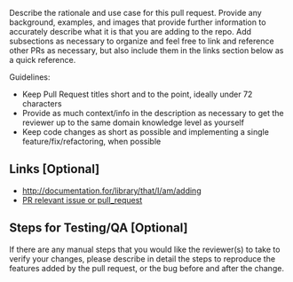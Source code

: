 Describe the rationale and use case for this pull request.  Provide any background, examples, and images that provide further information to accurately describe what it is that you are adding to the repo.  Add subsections as necessary to organize and feel free to link and reference other PRs as necessary, but also include them in the links section below as a quick reference.

Guidelines:
* Keep Pull Request titles short and to the point, ideally under 72 characters
* Provide as much context/info in the description as necessary to get the reviewer up to the same domain knowledge level as yourself
* Keep code changes as short as possible and implementing a single feature/fix/refactoring, when possible

## Links [Optional]

* http://documentation.for/library/that/I/am/adding
* [PR relevant issue or pull_request](#123)

## Steps for Testing/QA [Optional]

If there are any manual steps that you would like the reviewer(s) to take to verify your changes, please describe in detail the steps to reproduce the features added by the pull request, or the bug before and after the change.
